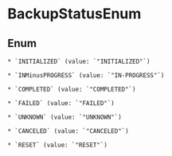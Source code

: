 
# BackupStatusEnum

## Enum


    * `INITIALIZED` (value: `"INITIALIZED"`)

    * `INMinusPROGRESS` (value: `"IN-PROGRESS"`)

    * `COMPLETED` (value: `"COMPLETED"`)

    * `FAILED` (value: `"FAILED"`)

    * `UNKNOWN` (value: `"UNKNOWN"`)

    * `CANCELED` (value: `"CANCELED"`)

    * `RESET` (value: `"RESET"`)




